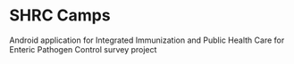 # SHRC Camps
Android application for Integrated Immunization and Public Health Care for Enteric Pathogen Control survey project
